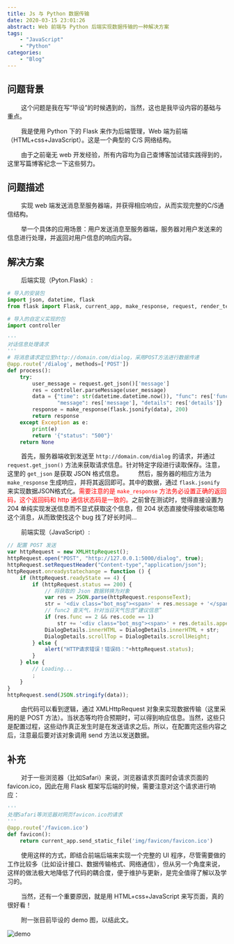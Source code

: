 ```yaml
---
title: Js 与 Python 数据传输
date: 2020-03-15 23:01:26
abstract: Web 前端与 Python 后端实现数据传输的一种解决方案
tags:
    - "JavaScript"
    - "Python"
categories:
    - "Blog"
---
```


## 问题背景

&#160; &#160; &#160; &#160; 这个问题是我在写“毕设”的时候遇到的，当然，这也是我毕设内容的基础与重点。

&#160; &#160; &#160; &#160; 我是使用 Python 下的 Flask 来作为后端管理，Web 端为前端（HTML+css+JavaScript）。这是一个典型的 C/S 网络结构。

&#160; &#160; &#160; &#160; 由于之前毫无 web 开发经验，所有内容均为自己查博客加试错实践得到的，这里写篇博客纪念一下这些努力。

##  问题描述

&#160; &#160; &#160; &#160; 实现 web 端发送消息至服务器端，并获得相应响应，从而实现完整的C/S通信结构。

&#160; &#160; &#160; &#160; 举一个具体的应用场景：用户发送消息至服务器端，服务器对用户发送来的信息进行处理，并返回对用户信息的响应内容。

## 解决方案

&#160; &#160; &#160; &#160; 后端实现（Pyton.Flask）:

```py
# 导入的安装包
import json, datetime, flask
from flask import Flask, current_app, make_response, request, render_template

# 导入的自定义实现的包
import controller

'''
对话信息处理请求
'''
# 将消息请求定位至http://domain.com/dialog，采用POST方法进行数据传递
@app.route('/dialog', methods=['POST'])
def process():
    try:
        user_message = request.get_json()['message']
        res = controller.parseMessage(user_message)
        data = {"time": str(datetime.datetime.now()), "func": res['func'], "code": res['code'], \
                "message": res['message'], "details": res['details']}
        response = make_response(flask.jsonify(data), 200)
        return response
    except Exception as e:
        print(e)
        return '{"status": "500"}'
    return None
```
&#160; &#160; &#160; &#160; 首先，服务器端收到发送至 `http://domain.com/dialog` 的请求，并通过 `request.get_json()` 方法来获取请求信息。针对特定字段进行读取保存。注意，这里的 `get_json` 是获取 JSON 格式信息。
&#160; &#160; &#160; &#160; 然后，服务器的相应方法为 `make_response` 生成响应，并将其返回即可。其中的数据，通过 `flask.jsonify` 来实现数据JSON格式化。<font color="red">需要注意的是 `make_response` 方法务必设置正确的返回码，这个返回码和 http 通信状态码是一致的。</font>之前曾在测试时，觉得直接设置为 204 单纯实现发送信息而不显式获取这个信息，但 204 状态直接使得接收端忽略这个消息，从而致使找这个 bug 找了好长时间…

&#160; &#160; &#160; &#160; 前端实现（JavaScript）:

```js
// 配置 POST 发送
var httpRequest = new XMLHttpRequest();
httpRequest.open("POST", "http://127.0.0.1:5000/dialog", true);
httpRequest.setRequestHeader("Content-type","application/json");
httpRequest.onreadystatechange = function () {
    if (httpRequest.readyState == 4) {
        if (httpRequest.status == 200) {
            // 将获取的 Json 数据转换为对象
            var res = JSON.parse(httpRequest.responseText);
            str = '<div class="bot_msg"><span>' + res.message + '</span></div>';
            // func2 查天气，针对当日天气包含“建议信息”
            if (res.func == 2 && res.code == 1)
                str += '<div class="bot_msg"><span>' + res.details.appendix + '</span></div>';
            DialogDetails.innerHTML = DialogDetails.innerHTML + str;
            DialogDetails.scrollTop = DialogDetails.scrollHeight;
        } else {
            alert("HTTP请求错误！错误码："+httpRequest.status);
        }
    } else {
        // Loading...
        ;
    }
}
httpRequest.send(JSON.stringify(data));
```

&#160; &#160; &#160; &#160; 由代码可以看到逻辑，通过 XMLHttpRequest 对象来实现数据传输（这里采用的是 POST 方法）。当状态等均符合预期时，可以得到响应信息。当然，这些只是配置过程，这些动作真正发生时是在发送请求之后。所以，在配置完这些内容之后，注意最后要对该对象调用 send 方法以发送数据。

## 补充

&#160; &#160; &#160; &#160; 对于一些浏览器（比如Safari）来说，浏览器请求页面时会请求页面的 favicon.ico，因此在用 Flask 框架写后端的时候，需要注意对这个请求进行响应：

```py
'''
处理Safari等浏览器对网页favicon.ico的请求
'''
@app.route('/favicon.ico')
def favicon():
    return current_app.send_static_file('img/favicon/favicon.ico')
```

&#160; &#160; &#160; &#160; 使用这样的方式，即结合前端后端来实现一个完整的 UI 程序，尽管需要做的工作比较多（比如设计接口、数据传输格式、网络通信），但从另一个角度来说，这样的做法极大地降低了代码的耦合度，便于维护与更新，是完全值得了解以及学习的。

&#160; &#160; &#160; &#160; 当然，还有一个重要原因，就是用 HTML+css+JavaScript 来写页面，真的很好看！

&#160; &#160; &#160; &#160; 附一张目前毕设的 demo 图，以结此文。

![demo](demo.png)
